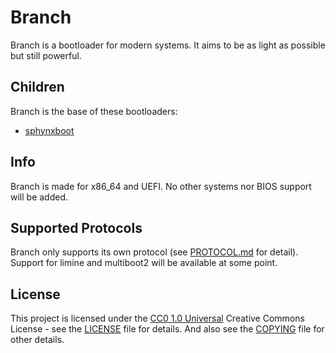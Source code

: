 # Branch

Branch is a bootloader for modern systems. It aims to be as light as possible but still powerful.

## Children

Branch is the base of these bootloaders:
- [sphynxboot](https://github.com/sphynxos/sphynxboot)

## Info

Branch is made for x86_64 and UEFI. No other systems nor BIOS support will be added.

## Supported Protocols

Branch only supports its own protocol (see [PROTOCOL.md](PROTOCOL.md) for detail). Support for limine and multiboot2 will be available at some point. 

## License

This project is licensed under the [CC0 1.0 Universal](LICENSE) Creative Commons License - see the [LICENSE](LICENSE) file for details. And also see the [COPYING](COPYING) file for other details.
